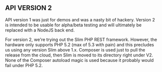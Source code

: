 API VERSION 2
-------------

API version 1 was just for demos and was a nasty bit of hackery. Version 2 is intended to be usable for alpha/beta testing 
and will ultimately be replaced with a NodeJS back end.

For version 2, we're trying out the Slim PHP REST framework. However, the hardware only supports PHP 5.2 (max of 5.3 with pain)
and this precludes us using any version Slim above 1.x. Composer is used just to pull the release from the cloud, then
Slim is moved to its directory right under V2. None of the Composer autoload magic is used because it probably would
fail under PHP 5.2.



